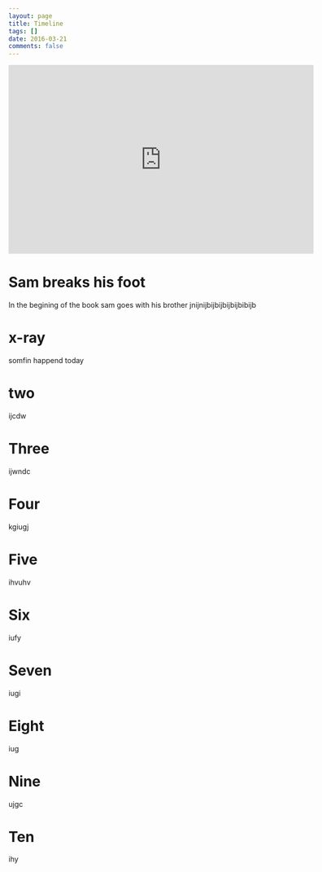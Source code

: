 ```yaml
---
layout: page
title: Timeline
tags: []
date: 2016-03-21
comments: false
---
```


<iframe width="600" height="371" seamless frameborder="0" scrolling="no" src="https://docs.google.com/spreadsheets/d/e/2PACX-1vSvbz5ICMdNNJvYam7kI3a6MPUaTPVfnev8vX0SJZpI053Px76i0XE-yRxXDJLXIqh1lkGCCKA0xXQe/pubchart?oid=1315094940&amp;format=interactive"></iframe>

# Sam breaks his foot
In the begining of the book sam goes with his brother
jnijnijbijbijbijbijbibijb

# x-ray
somfin happend today

# two
ijcdw

# Three
ijwndc

# Four
kgiugj

# Five
ihvuhv

# Six
iufy

# Seven
iugi

# Eight
iug

# Nine
ujgc

# Ten
ihy

